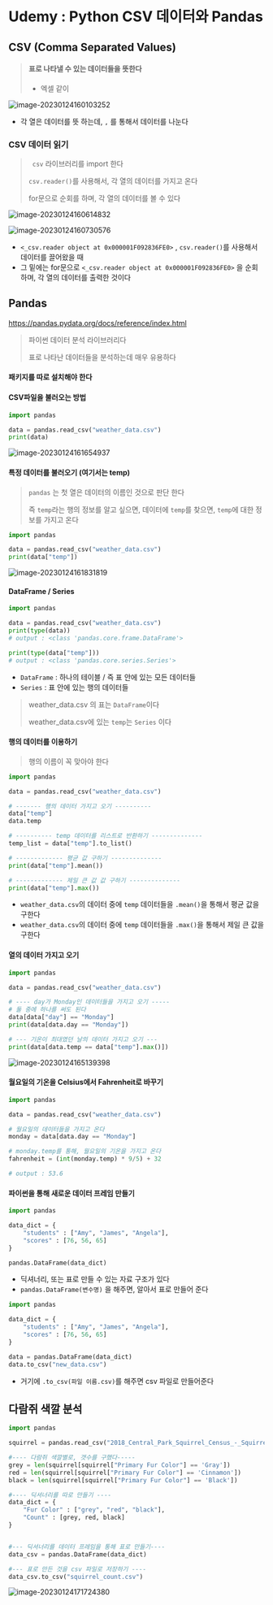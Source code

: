 # Udemy : Python CSV 데이터와 Pandas



## CSV (Comma Separated Values)

> #### 표로 나타낼 수 있는 데이터들을 뜻한다
>
> - 엑셀 같이

![image-20230124160103252](23_Udemy_Python_CSV데이터와Pandas.assets/image-20230124160103252.png)

- 각 열은 데이터를 뜻 하는데, `,` 를 통해서 데이터를 나눈다



### CSV 데이터 읽기

> ` csv` 라이브러리를 import 한다
>
> `csv.reader()`를 사용해서, 각 열의 데이터를 가지고 온다
>
> for문으로 순회를 하며, 각 열의 데이터를 볼 수 있다

![image-20230124160614832](23_Udemy_Python_CSV데이터와Pandas.assets/image-20230124160614832.png)

![image-20230124160730576](23_Udemy_Python_CSV데이터와Pandas.assets/image-20230124160730576.png)

- `<_csv.reader object at 0x000001F092836FE0>` , `csv.reader()`를 사용해서 데이터를 끌어왔을 때
- 그 밑에는 for문으로 `<_csv.reader object at 0x000001F092836FE0>` 을 순회하며, 각 열의 데이터를 출력한 것이다





## Pandas

https://pandas.pydata.org/docs/reference/index.html

> 파이썬 데이터 분석 라이브러리다
>
> 표로 나타난 데이터들을 분석하는데 매우 유용하다

#### 패키지를 따로 설치해야 한다



#### CSV파일을 불러오는 방법

```python
import pandas

data = pandas.read_csv("weather_data.csv")
print(data)
```

![image-20230124161654937](23_Udemy_Python_CSV데이터와Pandas.assets/image-20230124161654937.png)



#### 특정 데이터를 불러오기 (여기서는 temp)

> `pandas` 는 첫 열은 데이터의 이름인 것으로 판단 한다
>
> 즉 `temp`라는 행의 정보를 알고 싶으면, 데이터에 `temp`를 찾으면, `temp`에 대한 정보를 가지고 온다

```python
import pandas

data = pandas.read_csv("weather_data.csv")
print(data["temp"])
```

![image-20230124161831819](23_Udemy_Python_CSV데이터와Pandas.assets/image-20230124161831819.png)



#### DataFrame / Series

```python
import pandas

data = pandas.read_csv("weather_data.csv")
print(type(data))
# output : <class 'pandas.core.frame.DataFrame'>

print(type(data["temp"]))
# output : <class 'pandas.core.series.Series'>
```

- `DataFrame`  :  하나의 테이블 / 즉 표 안에 있는 모든 데이터들
- `Series`  :  표 안에 있는 행의 데이터들

> weather_data.csv 의 표는 `DataFrame`이다
>
> weather_data.csv에 있는 `temp`는 `Series` 이다



#### 행의 데이터를 이용하기

> 행의 이름이 꼭 맞아야 한다

```python
import pandas

data = pandas.read_csv("weather_data.csv")

# ------- 행의 데이터 가지고 오기 ----------
data["temp"]
data.temp

# ---------- temp 데이터를 리스트로 반환하기 --------------
temp_list = data["temp"].to_list()

# ------------- 평균 값 구하기 --------------
print(data["temp"].mean())

# ------------- 제일 큰 값 값 구하기 --------------
print(data["temp"].max())
```

- `weather_data.csv`의 데이터 중에 `temp` 데이터들을  `.mean()`을 통해서 평균 값을 구한다
- `weather_data.csv`의 데이터 중에 `temp` 데이터들을  `.max()`을 통해서 제일 큰 값을 구한다



#### 열의 데이터 가지고 오기

```python
import pandas

data = pandas.read_csv("weather_data.csv")

# ---- day가 Monday인 데이터들을 가지고 오기 -----
# 둘 중에 하나를 써도 된다
data[data["day"] == "Monday"]
print(data[data.day == "Monday"])

# --- 기온이 최대였던 날의 데이터 가지고 오기 ---
print(data[data.temp == data["temp"].max()])
```

![image-20230124165139398](23_Udemy_Python_CSV데이터와Pandas.assets/image-20230124165139398.png)



#### 월요일의 기온을 Celsius에서 Fahrenheit로 바꾸기

```python
import pandas

data = pandas.read_csv("weather_data.csv")

# 월요일의 데이터들을 가지고 온다
monday = data[data.day == "Monday"]

# monday.temp를 통해, 월요일의 기온을 가지고 온다
fahrenheit = (int(monday.temp) * 9/5) + 32

# output : 53.6
```



#### 파이썬을 통해 새로운 데이터 프레임 만들기

```python
import pandas

data_dict = {
    "students" : ["Amy", "James", "Angela"],
    "scores" : [76, 56, 65]
}

pandas.DataFrame(data_dict)
```

- 딕셔너리, 또는 표로 만들 수 있는 자료 구조가 있다
- `pandas.DataFrame(변수명)` 을 해주면, 알아서 표로 만들어 준다



```python
import pandas

data_dict = {
    "students" : ["Amy", "James", "Angela"],
    "scores" : [76, 56, 65]
}

data = pandas.DataFrame(data_dict)
data.to_csv("new_data.csv")
```

- 거기에 `.to_csv(파일 이름.csv)`를 해주면 csv 파일로 만들어준다



## 다람쥐 색깔 분석

```python
import pandas

squirrel = pandas.read_csv("2018_Central_Park_Squirrel_Census_-_Squirrel_Data.csv")

#---- 다람쥐 색깔별로, 갯수를 구했다-----
grey = len(squirrel[squirrel["Primary Fur Color"] == 'Gray'])
red = len(squirrel[squirrel["Primary Fur Color"] == 'Cinnamon'])
black = len(squirrel[squirrel["Primary Fur Color"] == 'Black'])

#---- 딕셔너리를 따로 만들기 ----
data_dict = {
    "Fur Color" : ["grey", "red", "black"],
    "Count" : [grey, red, black]
}


#--- 딕셔너리를 데이터 프레임을 통해 표로 만들기----
data_csv = pandas.DataFrame(data_dict)

#--- 표로 만든 것을 csv 파일로 저장하기 ----
data_csv.to_csv("squirrel_count.csv")
```

![image-20230124171724380](23_Udemy_Python_CSV데이터와Pandas.assets/image-20230124171724380.png)



